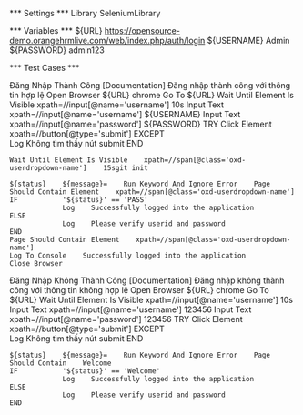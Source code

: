 *** Settings ***
Library    SeleniumLibrary

*** Variables ***
${URL}    https://opensource-demo.orangehrmlive.com/web/index.php/auth/login
${USERNAME}    Admin
${PASSWORD}    admin123

*** Test Cases ***

Đăng Nhập Thành Công
    [Documentation]    Đăng nhập thành công với thông tin hợp lệ
    Open Browser    ${URL}    chrome
    Go To    ${URL}
    Wait Until Element Is Visible    xpath=//input[@name='username']    10s
    Input Text    xpath=//input[@name='username']    ${USERNAME}
    Input Text    xpath=//input[@name='password']    ${PASSWORD}
    TRY
        Click Element    xpath=//button[@type='submit']
    EXCEPT    
        Log    Không tìm thấy nút submit
    END

    Wait Until Element Is Visible    xpath=//span[@class='oxd-userdropdown-name']    15sgit init

    ${status}    ${message}=    Run Keyword And Ignore Error    Page Should Contain Element    xpath=//span[@class='oxd-userdropdown-name']
    IF           '${status}' == 'PASS'
                 Log    Successfully logged into the application
    ELSE
                 Log    Please verify userid and password
    END
    Page Should Contain Element    xpath=//span[@class='oxd-userdropdown-name']
    Log To Console    Successfully logged into the application
    Close Browser

Đăng Nhập Không Thành Công
    [Documentation]    Đăng nhập không thành công với thông tin không hợp lệ
    Open Browser    ${URL}    chrome
    Go To    ${URL}
    Wait Until Element Is Visible    xpath=//input[@name='username']    10s
    Input Text    xpath=//input[@name='username']    123456
    Input Text    xpath=//input[@name='password']    123456
    TRY
        Click Element    xpath=//button[@type='submit']
    EXCEPT    
        Log    Không tìm thấy nút submit
    END

    ${status}    ${message}=    Run Keyword And Ignore Error    Page Should Contain    Welcome
    IF           '${status}' == 'Welcome'
                 Log    Successfully logged into the application
    ELSE
                 Log    Please verify userid and password
    END
